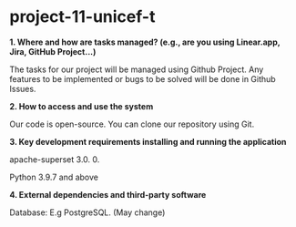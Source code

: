 # project-11-unicef-t


**1. Where and how are tasks managed? (e.g., are you using Linear.app, Jira, GitHub Project...)**

The tasks for our project will be managed using Github Project. Any features to be implemented or bugs to be solved will be done in Github Issues.

**2. How to access and use the system**

Our code is open-source. You can clone our repository using Git.

**3. Key development requirements installing and running the application**

apache-superset 3.0. 0.

Python 3.9.7 and above

**4. External dependencies and third-party software**

Database: E.g PostgreSQL. (May change)
